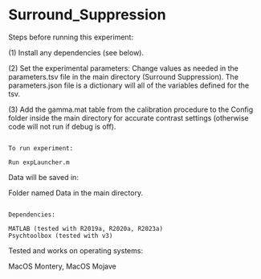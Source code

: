 # Surround_Suppression

Steps before running this experiment:

(1) Install any dependencies (see below).

(2) Set the experimental parameters:
Change values as needed in the parameters.tsv file in the main directory (Surround Suppression).
The parameters.json file is a dictionary will all of the variables defined for the tsv.

(3) Add the gamma.mat table from the calibration procedure to the Config folder inside the main directory for accurate contrast settings (otherwise code will not run if debug is off).

~~~~~~~~~~~~~~~~~~

To run experiment:

Run expLauncher.m

~~~~~~~~~~~~~~~~~~

Data will be saved in:

Folder named Data in the main directory.

~~~~~~~~~~~~~~~~~~

Dependencies:

MATLAB (tested with R2019a, R2020a, R2023a)
Psychtoolbox (tested with v3)

~~~~~~~~~~~~~~~~~~

Tested and works on operating systems:
 
MacOS Montery, MacOS Mojave



